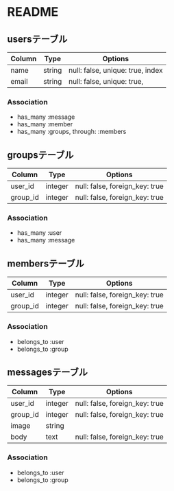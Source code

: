 # README

## usersテーブル

|Column|Type|Options|
|------|----|-------|
|name    |string |null: false, unique: true, index|
|email   |string |null: false, unique: true,      |

### Association
- has_many :message
- has_many :member
- has_many :groups, through: :members

## groupsテーブル

|Column|Type|Options|
|------|----|-------|
|user_id |integer|null: false, foreign_key: true|a
|group_id|integer|null: false, foreign_key: true|

### Association
- has_many :user
- has_many :message

## membersテーブル

|Column|Type|Options|
|------|----|-------|
|user_id |integer|null: false, foreign_key: true|
|group_id|integer|null: false, foreign_key: true|

### Association
- belongs_to :user
- belongs_to :group

## messagesテーブル

|Column|Type|Options|
|------|----|-------|
|user_id |integer|null: false, foreign_key: true|
|group_id|integer|null: false, foreign_key: true|
|image   |string |                              |
|body    |text   |null: false, foreign_key: true|

### Association
- belongs_to :user
- belongs_to :group